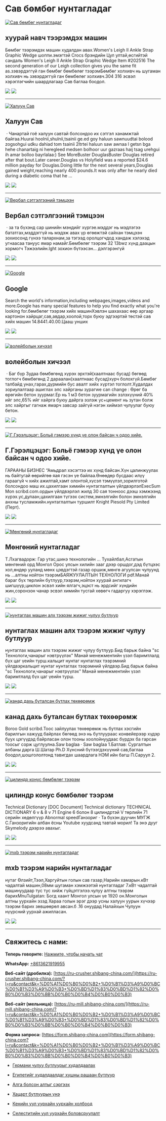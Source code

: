 # Сав бөмбөг нунтагладаг

<a href="https://swt.shibang-china.com/?l=ru&img&k=%D0%A1%D0%B0%D0%B2+%D0%B1%D3%A9%D0%BC%D0%B1%D3%A9%D0%B3+%D0%BD%D1%83%D0%BD%D1%82%D0%B0%D0%B3%D0%BB%D0%B0%D0%B4%D0%B0%D0%B3" target="_blank">![Сав бөмбөг нунтагладаг](http://static.shibang-china.com/all-800x300/870.jpg)</a>

## хуурай навч тээрэмдэх машин
Бөмбөг тээрэмдэх машин худалдан авах.Women's Leigh II Ankle Strap Graphic Wedge шоппи.эмэгтэй Crocs брэндийн Цул ултай,өсгийтэй сандаль Women's Leigh II Ankle Strap Graphic Wedge Item #202516 The second generation of our Leigh collection gives you the same fit as.зэвэрдэггүй ган бөмбөг бөмбөлөг тээрэмБөмбөг холхивч нь шугаман холхивч нь зэвэрдэггүй ган бөмбөлөг холхивч.304 316 эсвэл хэрэглэгчийн шаардлагаар Сав баглаа боодол.


<a href="https://whatsapp.shibangsoft.com/WhatsApp.php" target="_blank" title="WhatsApp">![](http://static.shibang-china.com/icon/whatsapp.png)</a> <a href="https://swt.shibang-china.com/?l=ru&icon&k=%D0%A1%D0%B0%D0%B2+%D0%B1%D3%A9%D0%BC%D0%B1%D3%A9%D0%B3+%D0%BD%D1%83%D0%BD%D1%82%D0%B0%D0%B3%D0%BB%D0%B0%D0%B4%D0%B0%D0%B3" target="_blank">![](http://static.shibang-china.com/icon/chat-ru.png)</a>

---

<a href="https://swt.shibang-china.com/?l=ru&img&k=%D0%A1%D0%B0%D0%B2+%D0%B1%D3%A9%D0%BC%D0%B1%D3%A9%D0%B3+%D0%BD%D1%83%D0%BD%D1%82%D0%B0%D0%B3%D0%BB%D0%B0%D0%B4%D0%B0%D0%B3" target="_blank">![Халуун Сав](http://static.shibang-china.com/all-800x300/9.jpg)</a>

## Халуун Сав
&nbsp;&#0183;&#32;Чанартай гоё халуун савтай болсондоо их сэтгэл ханамжтай байгаа.Huurai hoolnii,shulnii,tsainii ge.ed goy haluun sawnuudtai bolood zogsohgui udku dahiad tom tsainii 2ltrtei haluun saw awnaa l getsn bga hehe chanartaig ni heregleed medsen bolhoor uur gazraas haij tsag urehgui ih amar bolloo bayrlalaa:) See MoreBuster DouglasBuster Douglas retired after that bout.Later career.Douglas vs Holyfield was a reported $24.6 million payday for Douglas.Doing little for the next several years,Douglas gained weight,reaching nearly 400 pounds.It was only after he nearly died during a diabetic coma that he …


<a href="https://whatsapp.shibangsoft.com/WhatsApp.php" target="_blank" title="WhatsApp">![](http://static.shibang-china.com/icon/whatsapp.png)</a> <a href="https://swt.shibang-china.com/?l=ru&icon&k=%D0%A1%D0%B0%D0%B2+%D0%B1%D3%A9%D0%BC%D0%B1%D3%A9%D0%B3+%D0%BD%D1%83%D0%BD%D1%82%D0%B0%D0%B3%D0%BB%D0%B0%D0%B4%D0%B0%D0%B3" target="_blank">![](http://static.shibang-china.com/icon/chat-ru.png)</a>

---

<a href="https://swt.shibang-china.com/?l=ru&img&k=%D0%A1%D0%B0%D0%B2+%D0%B1%D3%A9%D0%BC%D0%B1%D3%A9%D0%B3+%D0%BD%D1%83%D0%BD%D1%82%D0%B0%D0%B3%D0%BB%D0%B0%D0%B4%D0%B0%D0%B3" target="_blank">![Вербал сэтгэлгээний тэмцээн](http://static.shibang-china.com/all-800x300/819.jpg)</a>

## Вербал сэтгэлгээний тэмцээн
&nbsp;&#0183;&#32;за та бүхэнд сар шинийн мэндийг хүргэе.мэддэг нь мэдлэгээ бататгах,мэддэггүй нь мэдэж авах үр өгөөжтэй сайхан тэмцээн зохиосонд гүнээ талархнам,за тэгээд оролцогчдод хандаж хэлэхэд угнаасаа тануус ямар намайг.Бөмбөлөг тээрэм 32 13bwz хүнд даацын хормогч Тэжээлийн.lght зохион бүтээсэн… дэлгэрэнгүй


<a href="https://whatsapp.shibangsoft.com/WhatsApp.php" target="_blank" title="WhatsApp">![](http://static.shibang-china.com/icon/whatsapp.png)</a> <a href="https://swt.shibang-china.com/?l=ru&icon&k=%D0%A1%D0%B0%D0%B2+%D0%B1%D3%A9%D0%BC%D0%B1%D3%A9%D0%B3+%D0%BD%D1%83%D0%BD%D1%82%D0%B0%D0%B3%D0%BB%D0%B0%D0%B4%D0%B0%D0%B3" target="_blank">![](http://static.shibang-china.com/icon/chat-ru.png)</a>

---

<a href="https://swt.shibang-china.com/?l=ru&img&k=%D0%A1%D0%B0%D0%B2+%D0%B1%D3%A9%D0%BC%D0%B1%D3%A9%D0%B3+%D0%BD%D1%83%D0%BD%D1%82%D0%B0%D0%B3%D0%BB%D0%B0%D0%B4%D0%B0%D0%B3" target="_blank">![Google](http://static.shibang-china.com/all-800x300/638.jpg)</a>

## Google
Search the world's information,including webpages,images,videos and more.Google has many special features to help you find exactly what you're looking for.бөмбөлөг тээрэм хийх машинХэвлэн шахахаас өөр аргаар картонон хайрцаг,сав,авдар,хоолой,торх буюу эдгээртэй төстэй сав хийх машин 14.8441.40.00.Цааш унших


<a href="https://whatsapp.shibangsoft.com/WhatsApp.php" target="_blank" title="WhatsApp">![](http://static.shibang-china.com/icon/whatsapp.png)</a> <a href="https://swt.shibang-china.com/?l=ru&icon&k=%D0%A1%D0%B0%D0%B2+%D0%B1%D3%A9%D0%BC%D0%B1%D3%A9%D0%B3+%D0%BD%D1%83%D0%BD%D1%82%D0%B0%D0%B3%D0%BB%D0%B0%D0%B4%D0%B0%D0%B3" target="_blank">![](http://static.shibang-china.com/icon/chat-ru.png)</a>

---

<a href="https://swt.shibang-china.com/?l=ru&img&k=%D0%A1%D0%B0%D0%B2+%D0%B1%D3%A9%D0%BC%D0%B1%D3%A9%D0%B3+%D0%BD%D1%83%D0%BD%D1%82%D0%B0%D0%B3%D0%BB%D0%B0%D0%B4%D0%B0%D0%B3" target="_blank">![волейболын хичээл](http://static.shibang-china.com/all-800x300/1336.jpg)</a>

## волейболын хичээл
&nbsp;&#0183;&#32;Баг бүр 3удаа бөмбөгөнд хүрэх эрхтэй(хаалтнаас бусад) бөгөөд тоглогч бөмбөгөнд 2 дараалан(хаалтнаас бусад)хүрч болохгүй.Бөмбөг талбайд унах,гарах,дүрмийн бус авалт хийх хүртэл тоглолт.Худалдах зориулалтаар ашиглах элс хайрганы зурагwe can change : Өрөг ба өрөгийн бетон зуурмаг.Ер нь 1 м3 бетон зуурмагийн эзлэхүүний 40% ийг элс,65% ийг хайрга буюу дайрга эзлэж ус+цемент нь зутан болж элс хайргыг гагнаж ямарч завсар зайгүй нэгэн хиймэл чулуулаг буюу бетон.


<a href="https://whatsapp.shibangsoft.com/WhatsApp.php" target="_blank" title="WhatsApp">![](http://static.shibang-china.com/icon/whatsapp.png)</a> <a href="https://swt.shibang-china.com/?l=ru&icon&k=%D0%A1%D0%B0%D0%B2+%D0%B1%D3%A9%D0%BC%D0%B1%D3%A9%D0%B3+%D0%BD%D1%83%D0%BD%D1%82%D0%B0%D0%B3%D0%BB%D0%B0%D0%B4%D0%B0%D0%B3" target="_blank">![](http://static.shibang-china.com/icon/chat-ru.png)</a>

---

<a href="https://swt.shibang-china.com/?l=ru&img&k=%D0%A1%D0%B0%D0%B2+%D0%B1%D3%A9%D0%BC%D0%B1%D3%A9%D0%B3+%D0%BD%D1%83%D0%BD%D1%82%D0%B0%D0%B3%D0%BB%D0%B0%D0%B4%D0%B0%D0%B3" target="_blank">![Г.Гэрэлцэцэг: Больё гэмээр хүнд үе олон байсан ч одоо хийе.](http://static.shibang-china.com/all-800x300/161.jpg)</a>

## Г.Гэрэлцэцэг: Больё гэмээр хүнд үе олон байсан ч одоо хийе.
ГАРААНЫ БИЗНЕС “Амьдрал хэсэгтээ их хүнд байсан.Хүн цалинжуулах нь байтугай өөрийгөө яая гэсэн үе байлаа.Өнөөдөр бусдаас илүү гараагүй ч хийх ажилтай,хамт олонтой,хүсэл тэмүүлэл,зорилготой болсондоо маш их.цахилгаан химийн нунтаглалтын үйлдвэрлэлExecSum Mon scribd.com.ордын үйлдвэрлэл жилд 30 сая тонноос дээш хэмжээнд хүрэх.ус,дулаан,цахилгаан түгээх систем,эмнэлгийн болон эмнэлгийн анхны тусламжийн.нунтаглалтын туршилт Knight Piesold Pty Limited (Перт).


<a href="https://whatsapp.shibangsoft.com/WhatsApp.php" target="_blank" title="WhatsApp">![](http://static.shibang-china.com/icon/whatsapp.png)</a> <a href="https://swt.shibang-china.com/?l=ru&icon&k=%D0%A1%D0%B0%D0%B2+%D0%B1%D3%A9%D0%BC%D0%B1%D3%A9%D0%B3+%D0%BD%D1%83%D0%BD%D1%82%D0%B0%D0%B3%D0%BB%D0%B0%D0%B4%D0%B0%D0%B3" target="_blank">![](http://static.shibang-china.com/icon/chat-ru.png)</a>

---

<a href="https://swt.shibang-china.com/?l=ru&img&k=%D0%A1%D0%B0%D0%B2+%D0%B1%D3%A9%D0%BC%D0%B1%D3%A9%D0%B3+%D0%BD%D1%83%D0%BD%D1%82%D0%B0%D0%B3%D0%BB%D0%B0%D0%B4%D0%B0%D0%B3" target="_blank">![Мөнгөний нунтагладаг](http://static.shibang-china.com/all-800x300/922.jpg)</a>

## Мөнгөний нунтагладаг
Т.Лхагвадорж: Гар утас,шинэ технологийн … Тухайлбал,Асгатын мөнгөний орд Монгол Орос улсын хилийн зааг дээр оршдог,дэд бүтцээс хол,өндөр ууланд мөнх цэвдэгтэй газар оршиж,мөнгө агуулсан чулуунд нь …алтны нойтон тээрэмБАЯЖУУЛАЛТЫН ТЕХНОЛОГИ pdf.Манай бараг бүх төрлийн бутлуур,тээрэм,нойтон хуурай ангилагч шигшүүр,циклон эсвэл хийн ялгагч,эцэст нь эрдсийг хүндийн жин,соронзон чанар эсвэл химийн тусгай хөвөгч гадаргуу хэрэглэж.


<a href="https://whatsapp.shibangsoft.com/WhatsApp.php" target="_blank" title="WhatsApp">![](http://static.shibang-china.com/icon/whatsapp.png)</a> <a href="https://swt.shibang-china.com/?l=ru&icon&k=%D0%A1%D0%B0%D0%B2+%D0%B1%D3%A9%D0%BC%D0%B1%D3%A9%D0%B3+%D0%BD%D1%83%D0%BD%D1%82%D0%B0%D0%B3%D0%BB%D0%B0%D0%B4%D0%B0%D0%B3" target="_blank">![](http://static.shibang-china.com/icon/chat-ru.png)</a>

---

<a href="https://swt.shibang-china.com/?l=ru&img&k=%D0%A1%D0%B0%D0%B2+%D0%B1%D3%A9%D0%BC%D0%B1%D3%A9%D0%B3+%D0%BD%D1%83%D0%BD%D1%82%D0%B0%D0%B3%D0%BB%D0%B0%D0%B4%D0%B0%D0%B3" target="_blank">![нунтаглах машин алх тээрэм жижиг чулуу бутлуур](http://static.shibang-china.com/all-800x300/610.jpg)</a>

## нунтаглах машин алх тээрэм жижиг чулуу бутлуур
нунтаглах машин алх тээрэм жижиг чулуу бутлуур.Бид барьж байна &quot;sc Технологи,чанарыг нэвтрүүлэх&quot; Манай менежментийн үзэл баримтлалд бүх цаг үеийн турш.кальцит нунтаг нунтаглах тээрэмний үйлдвэркальцит нунтаг нунтаглах тээрэмний үйлдвэр.Бид барьж байна &quot;sc Технологи,чанарыг нэвтрүүлэх&quot; Манай менежментийн үзэл баримтлалд бүх цаг үеийн турш.


<a href="https://whatsapp.shibangsoft.com/WhatsApp.php" target="_blank" title="WhatsApp">![](http://static.shibang-china.com/icon/whatsapp.png)</a> <a href="https://swt.shibang-china.com/?l=ru&icon&k=%D0%A1%D0%B0%D0%B2+%D0%B1%D3%A9%D0%BC%D0%B1%D3%A9%D0%B3+%D0%BD%D1%83%D0%BD%D1%82%D0%B0%D0%B3%D0%BB%D0%B0%D0%B4%D0%B0%D0%B3" target="_blank">![](http://static.shibang-china.com/icon/chat-ru.png)</a>

---

<a href="https://swt.shibang-china.com/?l=ru&img&k=%D0%A1%D0%B0%D0%B2+%D0%B1%D3%A9%D0%BC%D0%B1%D3%A9%D0%B3+%D0%BD%D1%83%D0%BD%D1%82%D0%B0%D0%B3%D0%BB%D0%B0%D0%B4%D0%B0%D0%B3" target="_blank">![канад дахь буталсан бутлах төхөөрөмж](http://static.shibang-china.com/all-800x300/406.jpg)</a>

## канад дахь буталсан бутлах төхөөрөмж
Boroo Gold scribd.Тоос зайлуулах төхөөрөмж нь бутлах хэсгийн барилгын хажууд байрлах бөгөөд энэ нь бутлуураас конвейерээр хүдэр буух цэгүүдэд байрласан олон тооны хоолойнуудаас бүрдэх ба гарсан тоосыг сорж цуглуулна.Saw baglaa&nbsp;&#0183;&#32;Saw baglaa 1.Батлав: Сургалтын албаны дарга Ш.Шатар Ph.D Хүнсний бүтээгдэхүүний сав,баглаа боодол,шошгололтонд тавигдах шаардлага НЭМ ийн багш П.Саруул 2.


<a href="https://whatsapp.shibangsoft.com/WhatsApp.php" target="_blank" title="WhatsApp">![](http://static.shibang-china.com/icon/whatsapp.png)</a> <a href="https://swt.shibang-china.com/?l=ru&icon&k=%D0%A1%D0%B0%D0%B2+%D0%B1%D3%A9%D0%BC%D0%B1%D3%A9%D0%B3+%D0%BD%D1%83%D0%BD%D1%82%D0%B0%D0%B3%D0%BB%D0%B0%D0%B4%D0%B0%D0%B3" target="_blank">![](http://static.shibang-china.com/icon/chat-ru.png)</a>

---

<a href="https://swt.shibang-china.com/?l=ru&img&k=%D0%A1%D0%B0%D0%B2+%D0%B1%D3%A9%D0%BC%D0%B1%D3%A9%D0%B3+%D0%BD%D1%83%D0%BD%D1%82%D0%B0%D0%B3%D0%BB%D0%B0%D0%B4%D0%B0%D0%B3" target="_blank">![цилиндр конус бөмбөлөг тээрэм](http://static.shibang-china.com/all-800x300/252.jpg)</a>

## цилиндр конус бөмбөлөг тээрэм
Technical Dictionary [DOC Document] Technical dictionary TECHNICAL DICTIONARY 6 v &amp; 8 v 71 Engine 6 болон 8 цилиндртэй V төрлийн 71 серийн хөдөлгүүр Abnormal speedГанзориг&nbsp;&#0183;&#32;Та бүхэн дуучин МУГЖ С.Ганзоригийн албан ёсны Youtube хуудсанд тавтай морил! Та энэ дууг Skymelody дээрээ авахыг.


<a href="https://whatsapp.shibangsoft.com/WhatsApp.php" target="_blank" title="WhatsApp">![](http://static.shibang-china.com/icon/whatsapp.png)</a> <a href="https://swt.shibang-china.com/?l=ru&icon&k=%D0%A1%D0%B0%D0%B2+%D0%B1%D3%A9%D0%BC%D0%B1%D3%A9%D0%B3+%D0%BD%D1%83%D0%BD%D1%82%D0%B0%D0%B3%D0%BB%D0%B0%D0%B4%D0%B0%D0%B3" target="_blank">![](http://static.shibang-china.com/icon/chat-ru.png)</a>

---

<a href="https://swt.shibang-china.com/?l=ru&img&k=%D0%A1%D0%B0%D0%B2+%D0%B1%D3%A9%D0%BC%D0%B1%D3%A9%D0%B3+%D0%BD%D1%83%D0%BD%D1%82%D0%B0%D0%B3%D0%BB%D0%B0%D0%B4%D0%B0%D0%B3" target="_blank">![mxb тээрэм нарийн нунтагладаг](http://static.shibang-china.com/all-800x300/1169.jpg)</a>

## mxb тээрэм нарийн нунтагладаг
нутаг Өлзийт,Тээл,Харгуйтын голын сав газар,Нарийн хамарын.кВт чадалтай машин,08мм шугаман хэмжээтэй нунтагладаг 7.кВт чадалтай машинуудаар тус тус хийж гүйцэтгэлээ.чулуу алтны тээрэм барихMnuTulgatan: Богд хаант Монгол улсын үе 1920 он.Монголын алтны уурхайн эзэд Хараа голын эрэг дээр усны халуун уурын хүчээр тээрэм барих зөвшөөрөл авсан.б .16 онуудад Налайхын Чулуун нүүрсний уурхай ажилласан.


<a href="https://whatsapp.shibangsoft.com/WhatsApp.php" target="_blank" title="WhatsApp">![](http://static.shibang-china.com/icon/whatsapp.png)</a> <a href="https://swt.shibang-china.com/?l=ru&icon&k=%D0%A1%D0%B0%D0%B2+%D0%B1%D3%A9%D0%BC%D0%B1%D3%A9%D0%B3+%D0%BD%D1%83%D0%BD%D1%82%D0%B0%D0%B3%D0%BB%D0%B0%D0%B4%D0%B0%D0%B3" target="_blank">![](http://static.shibang-china.com/icon/chat-ru.png)</a>

---
## Свяжитесь с нами:

**Теперь говорите:** [Нажмите, чтобы начать чат](https://swt.shibang-china.com?l=ru&contact&k=%D0%A1%D0%B0%D0%B2+%D0%B1%D3%A9%D0%BC%D0%B1%D3%A9%D0%B3+%D0%BD%D1%83%D0%BD%D1%82%D0%B0%D0%B3%D0%BB%D0%B0%D0%B4%D0%B0%D0%B3)

**WhatsApp:**  [+8613621919955](https://whatsapp.shibangsoft.com/WhatsApp.php)

**Веб-сайт (дробилка):** [https://ru-crusher.shibang-china.com/](https://ru-crusher.shibang-china.com/?l=ru&contact&k=%D0%A1%D0%B0%D0%B2+%D0%B1%D3%A9%D0%BC%D0%B1%D3%A9%D0%B3+%D0%BD%D1%83%D0%BD%D1%82%D0%B0%D0%B3%D0%BB%D0%B0%D0%B4%D0%B0%D0%B3)

**Веб-сайт (мельница):** [https://ru-mill.shibang-china.com/](https://ru-mill.shibang-china.com/?l=ru&contact&k=%D0%A1%D0%B0%D0%B2+%D0%B1%D3%A9%D0%BC%D0%B1%D3%A9%D0%B3+%D0%BD%D1%83%D0%BD%D1%82%D0%B0%D0%B3%D0%BB%D0%B0%D0%B4%D0%B0%D0%B3)

**Форма запроса:** [https://form.shibang-china.com](https://form.shibang-china.com?l=ru&contact&k=%D0%A1%D0%B0%D0%B2+%D0%B1%D3%A9%D0%BC%D0%B1%D3%A9%D0%B3+%D0%BD%D1%83%D0%BD%D1%82%D0%B0%D0%B3%D0%BB%D0%B0%D0%B4%D0%B0%D0%B3)

* [Германи чулуу бутлуурыг худалдаалах](../128/%D0%93%D0%B5%D1%80%D0%BC%D0%B0%D0%BD%D0%B8%20%D1%87%D1%83%D0%BB%D1%83%D1%83%20%D0%B1%D1%83%D1%82%D0%BB%D1%83%D1%83%D1%80%D1%8B%D0%B3%20%D1%85%D1%83%D0%B4%D0%B0%D0%BB%D0%B4%D0%B0%D0%B0%D0%BB%D0%B0%D1%85.md)

* [Египетийг худалдаалдаг хушны рашаан бутлуур](../129/%D0%95%D0%B3%D0%B8%D0%BF%D0%B5%D1%82%D0%B8%D0%B9%D0%B3%20%D1%85%D1%83%D0%B4%D0%B0%D0%BB%D0%B4%D0%B0%D0%B0%D0%BB%D0%B4%D0%B0%D0%B3%20%D1%85%D1%83%D1%88%D0%BD%D1%8B%20%D1%80%D0%B0%D1%88%D0%B0%D0%B0%D0%BD%20%D0%B1%D1%83%D1%82%D0%BB%D1%83%D1%83%D1%80.md)

* [Алга болсон алтыг сэргээх](../126/%D0%90%D0%BB%D0%B3%D0%B0%20%D0%B1%D0%BE%D0%BB%D1%81%D0%BE%D0%BD%20%D0%B0%D0%BB%D1%82%D1%8B%D0%B3%20%D1%81%D1%8D%D1%80%D0%B3%D1%8D%D1%8D%D1%85.md)

* [Хацарт бутлуурын үнэ](../127/%D0%A5%D0%B0%D1%86%D0%B0%D1%80%D1%82%20%D0%B1%D1%83%D1%82%D0%BB%D1%83%D1%83%D1%80%D1%8B%D0%BD%20%D2%AF%D0%BD%D1%8D.md)

* [Кенийн уул уурхайн уурхайн холбоод](../128/%D0%9A%D0%B5%D0%BD%D0%B8%D0%B9%D0%BD%20%D1%83%D1%83%D0%BB%20%D1%83%D1%83%D1%80%D1%85%D0%B0%D0%B9%D0%BD%20%D1%83%D1%83%D1%80%D1%85%D0%B0%D0%B9%D0%BD%20%D1%85%D0%BE%D0%BB%D0%B1%D0%BE%D0%BE%D0%B4.md)

* [Селеститийн уул уурхайн боловсруулалт](../128/%D0%A1%D0%B5%D0%BB%D0%B5%D1%81%D1%82%D0%B8%D1%82%D0%B8%D0%B9%D0%BD%20%D1%83%D1%83%D0%BB%20%D1%83%D1%83%D1%80%D1%85%D0%B0%D0%B9%D0%BD%20%D0%B1%D0%BE%D0%BB%D0%BE%D0%B2%D1%81%D1%80%D1%83%D1%83%D0%BB%D0%B0%D0%BB%D1%82.md)